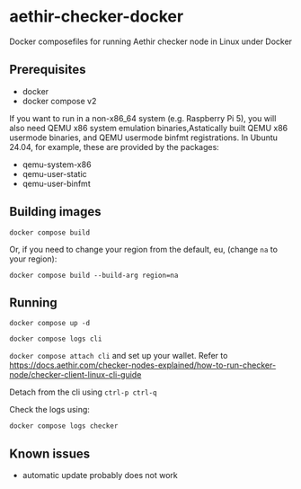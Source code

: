 # aethir-checker-docker
Docker composefiles for running Aethir checker node in Linux under Docker

## Prerequisites
* docker
* docker compose v2

If you want to run in a non-x86_64 system (e.g. Raspberry Pi 5), you will also need QEMU x86 system emulation binaries,Astatically built QEMU x86 usermode binaries, and QEMU usermode binfmt registrations.
In Ubuntu 24.04, for example, these are provided by the packages:
* qemu-system-x86
* qemu-user-static
* qemu-user-binfmt

## Building images
```docker compose build```

Or, if you need to change your region from the default, eu, (change `na` to your region):

```docker compose build --build-arg region=na```


## Running
```docker compose up -d```

```docker compose logs cli```

```docker compose attach cli```
and set up your wallet. Refer to
https://docs.aethir.com/checker-nodes-explained/how-to-run-checker-node/checker-client-linux-cli-guide

Detach from the cli using `ctrl-p ctrl-q`

Check the logs using:

```docker compose logs checker```


## Known issues
* automatic update probably does not work

